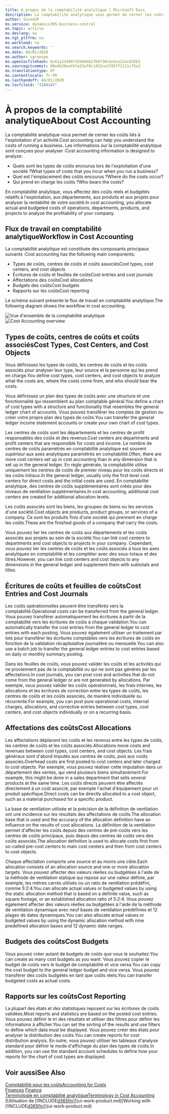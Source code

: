 ```yaml
---
title: À propos de la comptabilité analytique | Microsoft Docs
description: La comptabilité analytique vous permet de cerner les coûts liés à l'exploitation d'un activié.
author: SorenGP
ms.service: dynamics365-business-central
ms.topic: article
ms.devlang: na
ms.tgt_pltfrm: na
ms.workload: na
ms.search.keywords: ''
ms.date: 04/01/2020
ms.author: sgroespe
ms.openlocfilehash: 6c61a23499735d694b2769730c5e3ce22ac835b1
ms.sourcegitcommit: 88e4b30eaf6fa32af0c1452ce2f85ff1111c75e2
ms.translationtype: HT
ms.contentlocale: fr-FR
ms.lasthandoff: 04/01/2020
ms.locfileid: "3184147"
---
```

# <a name="about-cost-accounting"></a><span data-ttu-id="d37dc-103">À propos de la comptabilité analytique</span><span class="sxs-lookup"><span data-stu-id="d37dc-103">About Cost Accounting</span></span>
<span data-ttu-id="d37dc-104">La comptabilité analytique vous permet de cerner les coûts liés à l'exploitation d'un activité.</span><span class="sxs-lookup"><span data-stu-id="d37dc-104">Cost accounting can help you understand the costs of running a business.</span></span> <span data-ttu-id="d37dc-105">Les informations sur la comptabilité analytique sont conçues pour analyser :</span><span class="sxs-lookup"><span data-stu-id="d37dc-105">Cost accounting information is designed to analyze:</span></span>  

-   <span data-ttu-id="d37dc-106">Quels sont les types de coûts encourus lors de l'exploitation d'une société ?</span><span class="sxs-lookup"><span data-stu-id="d37dc-106">What types of costs that you incur when you run a business?</span></span>  
-   <span data-ttu-id="d37dc-107">Quel est l'emplacement des coûts encourus ?</span><span class="sxs-lookup"><span data-stu-id="d37dc-107">Where do the costs occur?</span></span>  
-   <span data-ttu-id="d37dc-108">Qui prend en charge les coûts ?</span><span class="sxs-lookup"><span data-stu-id="d37dc-108">Who bears the costs?</span></span>  

<span data-ttu-id="d37dc-109">En comptabilité analytique, vous affectez des coûts réels et budgétés relatifs à l'exploitation, aux départements, aux produits et aux projets pour analyser la rentabilité de votre société.</span><span class="sxs-lookup"><span data-stu-id="d37dc-109">In cost accounting, you allocate actual and budgeted costs of operations, departments, products, and projects to analyze the profitability of your company.</span></span>  

## <a name="workflow-in-cost-accounting"></a><span data-ttu-id="d37dc-110">Flux de travail en comptabilité analytique</span><span class="sxs-lookup"><span data-stu-id="d37dc-110">Workflow in Cost Accounting</span></span>  
<span data-ttu-id="d37dc-111">La comptabilité analytique est constituée des composants principaux suivants :</span><span class="sxs-lookup"><span data-stu-id="d37dc-111">Cost accounting has the following main components:</span></span>  

-   <span data-ttu-id="d37dc-112">Types de coûts, centres de coûts et coûts associés</span><span class="sxs-lookup"><span data-stu-id="d37dc-112">Cost types, cost centers, and cost objects</span></span>  
-   <span data-ttu-id="d37dc-113">Écritures de coûts et feuilles de coûts</span><span class="sxs-lookup"><span data-stu-id="d37dc-113">Cost entries and cost journals</span></span>  
-   <span data-ttu-id="d37dc-114">Affectations des coûts</span><span class="sxs-lookup"><span data-stu-id="d37dc-114">Cost allocations</span></span>  
-   <span data-ttu-id="d37dc-115">Budgets des coûts</span><span class="sxs-lookup"><span data-stu-id="d37dc-115">Cost budgets</span></span>
-   <span data-ttu-id="d37dc-116">Rapports sur les coûts</span><span class="sxs-lookup"><span data-stu-id="d37dc-116">Cost reporting</span></span>  

<span data-ttu-id="d37dc-117">Le schéma suivant présente le flux de travail en comptabilité analytique.</span><span class="sxs-lookup"><span data-stu-id="d37dc-117">The following diagram shows the workflow in cost accounting.</span></span>  

<span data-ttu-id="d37dc-118">![Vue d'ensemble de la comptabilité analytique](media/costaccountingoverview.png "CostAccountingOverview")</span><span class="sxs-lookup"><span data-stu-id="d37dc-118">![Cost Accounting overview](media/costaccountingoverview.png "CostAccountingOverview")</span></span>  

## <a name="cost-types-cost-centers-and-cost-objects"></a><span data-ttu-id="d37dc-119">Types de coûts, centres de coûts et coûts associés</span><span class="sxs-lookup"><span data-stu-id="d37dc-119">Cost Types, Cost Centers, and Cost Objects</span></span>  
<span data-ttu-id="d37dc-120">Vous définissez les types de coûts, les centres de coûts et les coûts associés pour analyser leur type, leur source et la personne qui les prend en charge.</span><span class="sxs-lookup"><span data-stu-id="d37dc-120">You define cost types, cost centers, and cost objects to analyze what the costs are, where the costs come from, and who should bear the costs.</span></span>  

<span data-ttu-id="d37dc-121">Vous définissez un plan des types de coûts avec une structure et une fonctionnalité qui ressemblent au plan comptable général.</span><span class="sxs-lookup"><span data-stu-id="d37dc-121">You define a chart of cost types with a structure and functionality that resembles the general ledger chart of accounts.</span></span> <span data-ttu-id="d37dc-122">Vous pouvez transférer les comptes de gestion ou créer votre propre plan des types de coûts.</span><span class="sxs-lookup"><span data-stu-id="d37dc-122">You can transfer the general ledger income statement accounts or create your own chart of cost types.</span></span>  

<span data-ttu-id="d37dc-123">Les centres de coûts sont les départements et les centres de profit responsables des coûts et des revenus.</span><span class="sxs-lookup"><span data-stu-id="d37dc-123">Cost centers are departments and profit centers that are responsible for costs and income.</span></span> <span data-ttu-id="d37dc-124">Le nombre de centres de coûts paramétrés en comptabilité analytique est souvent supérieur aux axes analytiques paramétrés en comptabilité.</span><span class="sxs-lookup"><span data-stu-id="d37dc-124">Often, there are more cost centers set up in cost accounting than in any dimension that is set up in the general ledger.</span></span> <span data-ttu-id="d37dc-125">En règle générale, la comptabilité utilise uniquement les centres de coûts de premier niveau pour les coûts directs et les coûts initiaux.</span><span class="sxs-lookup"><span data-stu-id="d37dc-125">In the general ledger, usually only the first level cost centers for direct costs and the initial costs are used.</span></span> <span data-ttu-id="d37dc-126">En comptabilité analytique, des centres de coûts supplémentaires sont créés pour des niveaux de ventilation supplémentaires.</span><span class="sxs-lookup"><span data-stu-id="d37dc-126">In cost accounting, additional cost centers are created for additional allocation levels.</span></span>  

<span data-ttu-id="d37dc-127">Les coûts associés sont les biens, les groupes de biens ou les services d'une société.</span><span class="sxs-lookup"><span data-stu-id="d37dc-127">Cost objects are products, product groups, or services of a company.</span></span> <span data-ttu-id="d37dc-128">Ce sont les produits finis d'une société qui prennent en charge les coûts.</span><span class="sxs-lookup"><span data-stu-id="d37dc-128">These are the finished goods of a company that carry the costs.</span></span>  

<span data-ttu-id="d37dc-129">Vous pouvez lier les centres de coûts aux départements et les coûts associés aux projets au sein de la société.</span><span class="sxs-lookup"><span data-stu-id="d37dc-129">You can link cost centers to departments and cost objects to projects in your company.</span></span> <span data-ttu-id="d37dc-130">Cependant, vous pouvez lier les centres de coûts et les coûts associés à tous les axes analytiques en comptabilité et les compléter avec des sous-totaux et des titres.</span><span class="sxs-lookup"><span data-stu-id="d37dc-130">However, you can link cost centers and cost objects to any dimensions in the general ledger and supplement them with subtotals and titles.</span></span>  

## <a name="cost-entries-and-cost-journals"></a><span data-ttu-id="d37dc-131">Écritures de coûts et feuilles de coûts</span><span class="sxs-lookup"><span data-stu-id="d37dc-131">Cost Entries and Cost Journals</span></span>  
<span data-ttu-id="d37dc-132">Les coûts opérationnelles peuvent être transférés vers la comptabilité.</span><span class="sxs-lookup"><span data-stu-id="d37dc-132">Operational costs can be transferred from the general ledger.</span></span> <span data-ttu-id="d37dc-133">Vous pouvez transférer automatiquement les écritures à partir de la comptabilité vers les écritures de coûts à chaque validation.</span><span class="sxs-lookup"><span data-stu-id="d37dc-133">You can automatically transfer the cost entries from the general ledger to cost entries with each posting.</span></span> <span data-ttu-id="d37dc-134">Vous pouvez également utiliser un traitement par lots pour transférer les écritures comptables vers les écritures de coûts en fonction de la validation récapitulative journalière ou mensuelle.</span><span class="sxs-lookup"><span data-stu-id="d37dc-134">You can also use a batch job to transfer the general ledger entries to cost entries based on daily or monthly summary posting.</span></span>  

<span data-ttu-id="d37dc-135">Dans les feuilles de coûts, vous pouvez valider les coûts et les activités qui ne proviennent pas de la comptabilité ou qui ne sont pas générés par les affectations.</span><span class="sxs-lookup"><span data-stu-id="d37dc-135">In cost journals, you can post cost and activities that do not come from the general ledger or are not generated by allocations.</span></span> <span data-ttu-id="d37dc-136">Par exemple, vous pouvez valider les coûts opérationnels, les frais internes, les allocations et les écritures de correction entre les types de coûts, les centres de coûts et les coûts associés, de manière individuelle ou récurrente.</span><span class="sxs-lookup"><span data-stu-id="d37dc-136">For example, you can post pure operational costs, internal charges, allocations, and corrective entries between cost types, cost centers, and cost objects individually or on a recurring basis.</span></span>  

## <a name="cost-allocations"></a><span data-ttu-id="d37dc-137">Affectations des coûts</span><span class="sxs-lookup"><span data-stu-id="d37dc-137">Cost Allocations</span></span>  
<span data-ttu-id="d37dc-138">Les affectations déplacent les coûts et les revenus entre les types de coûts, les centres de coûts et les coûts associés.</span><span class="sxs-lookup"><span data-stu-id="d37dc-138">Allocations move costs and revenues between cost types, cost centers, and cost objects.</span></span> <span data-ttu-id="d37dc-139">Les frais généraux sont d'abord imputés aux centres de coûts, puis aux coûts associés.</span><span class="sxs-lookup"><span data-stu-id="d37dc-139">Overhead costs are first posted to cost centers and later charged to cost objects.</span></span> <span data-ttu-id="d37dc-140">Par exemple, vous pouvez réaliser cette imputation dans un département des ventes, qui vend plusieurs biens simultanément.</span><span class="sxs-lookup"><span data-stu-id="d37dc-140">For example, this might be done in a sales department that sells several products at the same time.</span></span> <span data-ttu-id="d37dc-141">Les coûts directs peuvent être affectés directement à un coût associé, par exemple l'achat d'équipement pour un produit spécifique.</span><span class="sxs-lookup"><span data-stu-id="d37dc-141">Direct costs can be directly allocated to a cost object, such as a material purchased for a specific product.</span></span>  

<span data-ttu-id="d37dc-142">La base de ventilation utilisée et la précision de la définition de ventilation ont une incidence sur les résultats des affectations de coûts.</span><span class="sxs-lookup"><span data-stu-id="d37dc-142">The allocation base that is used and the accuracy of the allocation definition have an influence on the results of cost allocations.</span></span> <span data-ttu-id="d37dc-143">La définition de la ventilation permet d'affecter les coûts depuis des centres de pré-coûts vers les centres de coûts principaux, puis depuis des centres de coûts vers des coûts associés.</span><span class="sxs-lookup"><span data-stu-id="d37dc-143">The allocation definition is used to allocate costs first from so-called pre-cost centers to main cost centers and then from cost centers to cost objects.</span></span>  

<span data-ttu-id="d37dc-144">Chaque affectation comporte une source et au moins une cible.</span><span class="sxs-lookup"><span data-stu-id="d37dc-144">Each allocation consists of an allocation source and one or more allocation targets.</span></span> <span data-ttu-id="d37dc-145">Vous pouvez affecter des valeurs réelles ou budgétées à l'aide de la méthode de ventilation statique qui repose sur une valeur définie, par exemple, les mètres carrés utilisés ou un ratio de ventilation prédéfini, comme 5:2:4.</span><span class="sxs-lookup"><span data-stu-id="d37dc-145">You can allocate actual values or budgeted values by using the static allocation method that is based on a definite value, such as square footage, or an established allocation ratio of 5:2:4.</span></span> <span data-ttu-id="d37dc-146">Vous pouvez également affecter des valeurs réelles ou budgétées à l'aide de la méthode de ventilation dynamique avec neuf bases de ventilation prédéfinies et 12 plages de dates dynamiques.</span><span class="sxs-lookup"><span data-stu-id="d37dc-146">You can also allocate actual values or budgeted values by using the dynamic allocation method with nine predefined allocation bases and 12 dynamic date ranges.</span></span>  

## <a name="cost-budgets"></a><span data-ttu-id="d37dc-147">Budgets des coûts</span><span class="sxs-lookup"><span data-stu-id="d37dc-147">Cost Budgets</span></span>  
<span data-ttu-id="d37dc-148">Vous pouvez créer autant de budgets de coûts que vous le souhaitez.</span><span class="sxs-lookup"><span data-stu-id="d37dc-148">You can create as many cost budgets as you want.</span></span> <span data-ttu-id="d37dc-149">Vous pouvez copier le budget de coûts vers le budget de comptabilité et vice versa.</span><span class="sxs-lookup"><span data-stu-id="d37dc-149">You can copy the cost budget to the general ledger budget and vice versa.</span></span> <span data-ttu-id="d37dc-150">Vous pouvez transférer des coûts budgétés en tant que coûts réels.</span><span class="sxs-lookup"><span data-stu-id="d37dc-150">You can transfer budgeted costs as actual costs.</span></span>  

## <a name="cost-reporting"></a><span data-ttu-id="d37dc-151">Rapports sur les coûts</span><span class="sxs-lookup"><span data-stu-id="d37dc-151">Cost Reporting</span></span>  
<span data-ttu-id="d37dc-152">La plupart des états et des statistiques reposent sur les écritures de coûts validées.</span><span class="sxs-lookup"><span data-stu-id="d37dc-152">Most reports and statistics are based on the posted cost entries.</span></span> <span data-ttu-id="d37dc-153">Vous pouvez définir le tri des résultats et utiliser des filtres pour définir les informations à afficher.</span><span class="sxs-lookup"><span data-stu-id="d37dc-153">You can set the sorting of the results and use filters to define which data must be displayed.</span></span> <span data-ttu-id="d37dc-154">Vous pouvez créer des états pour analyser la distribution des coûts.</span><span class="sxs-lookup"><span data-stu-id="d37dc-154">You can create reports for cost distribution analysis.</span></span> <span data-ttu-id="d37dc-155">En outre, vous pouvez utiliser les tableaux d'analyse standard pour définir le mode d'affichage du plan des types de coûts.</span><span class="sxs-lookup"><span data-stu-id="d37dc-155">In addition, you can use the standard account schedules to define how your reports for the chart of cost types are displayed.</span></span>  

## <a name="see-also"></a><span data-ttu-id="d37dc-156">Voir aussi</span><span class="sxs-lookup"><span data-stu-id="d37dc-156">See Also</span></span>  
 [<span data-ttu-id="d37dc-157">Comptabilité pour les coûts</span><span class="sxs-lookup"><span data-stu-id="d37dc-157">Accounting for Costs</span></span>](finance-manage-cost-accounting.md)  
 <span data-ttu-id="d37dc-158">[Finances](finance.md) </span><span class="sxs-lookup"><span data-stu-id="d37dc-158">[Finance](finance.md) </span></span>  
 [<span data-ttu-id="d37dc-159">Terminologie en comptabilité analytique</span><span class="sxs-lookup"><span data-stu-id="d37dc-159">Terminology in Cost Accounting</span></span>](finance-terminology-in-cost-accounting.md)  
 <span data-ttu-id="d37dc-160">[Utilisation de [!INCLUDE[d365fin](includes/d365fin_md.md)]](ui-work-product.md)</span><span class="sxs-lookup"><span data-stu-id="d37dc-160">[Working with [!INCLUDE[d365fin](includes/d365fin_md.md)]](ui-work-product.md)</span></span>
